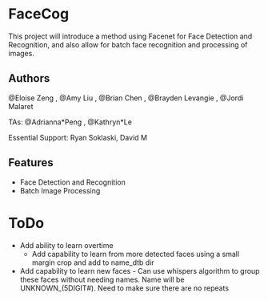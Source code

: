 # FaceCog

This project will introduce a method using Facenet for Face Detection and Recognition, and also allow for batch face recognition and processing of images.

## Authors

@Eloise Zeng , @Amy Liu , @Brian Chen , @Brayden Levangie , @Jordi Malaret

TAs: @Adrianna*Peng , @Kathryn\*Le

Essential Support: Ryan Soklaski, David M
## Features

- Face Detection and Recognition
- Batch Image Processing

# ToDo

- Add ability to learn overtime
  - Add capability to learn from more detected faces using a small margin crop and add to name_dtb dir
- Add capability to learn new faces - Can use whispers algorithm to group these faces without needing names. Name will be UNKNOWN_(5DIGIT#). Need to make sure there are no repeats